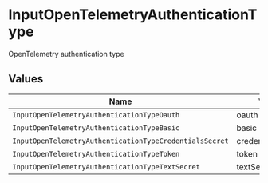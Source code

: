 # InputOpenTelemetryAuthenticationType

OpenTelemetry authentication type


## Values

| Name                                                    | Value                                                   |
| ------------------------------------------------------- | ------------------------------------------------------- |
| `InputOpenTelemetryAuthenticationTypeOauth`             | oauth                                                   |
| `InputOpenTelemetryAuthenticationTypeBasic`             | basic                                                   |
| `InputOpenTelemetryAuthenticationTypeCredentialsSecret` | credentialsSecret                                       |
| `InputOpenTelemetryAuthenticationTypeToken`             | token                                                   |
| `InputOpenTelemetryAuthenticationTypeTextSecret`        | textSecret                                              |